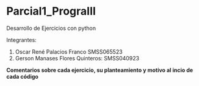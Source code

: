# Parcial1_PrograIII
Desarrollo de Ejercicios con python

Integrantes: 
1. Oscar René Palacios Franco SMSS065523
2. Gerson Manases Flores Quinteros: SMSS040923

**Comentarios sobre cada ejercicio, su planteamiento y motivo al incio de cada código**
